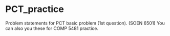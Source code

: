 # PCT_practice
Problem statements for PCT basic problem (1st question). (SOEN 6501) 
You can also you these for COMP 5481 practice.

